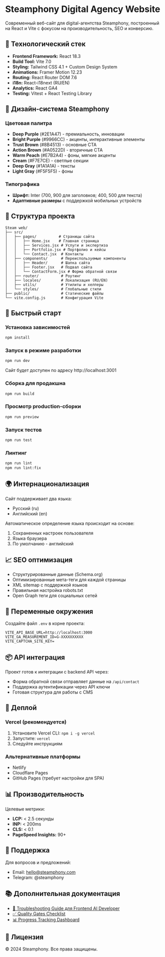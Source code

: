# Steamphony Digital Agency Website

Современный веб-сайт для digital-агентства Steamphony, построенный на React и Vite с фокусом на производительность, SEO и конверсию.

## 🚀 Технологический стек

- **Frontend Framework:** React 18.3
- **Build Tool:** Vite 7.0
- **Styling:** Tailwind CSS 4.1 + Custom Design System
- **Animations:** Framer Motion 12.23
- **Routing:** React Router DOM 7.6
- **i18n:** React-i18next (RU/EN)
- **Analytics:** React GA4
- **Testing:** Vitest + React Testing Library

## 🎨 Дизайн-система Steamphony

### Цветовая палитра
- **Deep Purple** (#2E1A47) - премиальность, инновации
- **Bright Purple** (#9966CC) - акценты, интерактивные элементы  
- **Trust Brown** (#8B4513) - основные CTA
- **Action Brown** (#A0522D) - вторичные CTA
- **Warm Peach** (#E7B2A4) - фоны, мягкие акценты
- **Cream** (#F7E7CE) - светлые секции
- **Deep Gray** (#1A1A1A) - тексты
- **Light Gray** (#F5F5F5) - фоны

### Типографика
- **Шрифт:** Inter (700, 900 для заголовков; 400, 500 для текста)
- **Адаптивные размеры** с поддержкой мобильных устройств

## 📁 Структура проекта

```
Steam web/
├── src/
│   ├── pages/          # Страницы сайта
│   │   ├── Home.jsx    # Главная страница
│   │   ├── Services.jsx # Услуги и экспертиза
│   │   ├── Portfolio.jsx # Портфолио и кейсы
│   │   └── Contact.jsx  # Контакты
│   ├── components/      # Переиспользуемые компоненты
│   │   ├── Header/      # Шапка сайта
│   │   ├── Footer.jsx   # Подвал сайта
│   │   └── ContactForm.jsx # Форма обратной связи
│   ├── router/          # Роутинг
│   ├── locales/         # Локализация (RU/EN)
│   ├── utils/           # Утилиты и хелперы
│   └── styles/          # Глобальные стили
├── public/              # Статические файлы
└── vite.config.js       # Конфигурация Vite
```

## 🚀 Быстрый старт

### Установка зависимостей
```bash
npm install
```

### Запуск в режиме разработки
```bash
npm run dev
```
Сайт будет доступен по адресу http://localhost:3001

### Сборка для продакшна
```bash
npm run build
```

### Просмотр production-сборки
```bash
npm run preview
```

### Запуск тестов
```bash
npm run test
```

### Линтинг
```bash
npm run lint
npm run lint:fix
```

## 🌍 Интернационализация

Сайт поддерживает два языка:
- Русский (ru)
- Английский (en)

Автоматическое определение языка происходит на основе:
1. Сохраненных настроек пользователя
2. Языка браузера
3. По умолчанию - английский

## 📈 SEO оптимизация

- Структурированные данные (Schema.org)
- Оптимизированные мета-теги для каждой страницы
- XML sitemap с поддержкой языков
- Правильная настройка robots.txt
- Open Graph теги для социальных сетей

## 🔧 Переменные окружения

Создайте файл `.env` в корне проекта:

```env
VITE_API_BASE_URL=http://localhost:3000
VITE_GA_MEASUREMENT_ID=G-XXXXXXXXXX
VITE_CAPTCHA_SITE_KEY=
```

## 📦 API интеграция

Проект готов к интеграции с backend API через:
- Форма обратной связи отправляет данные на `/api/contact`
- Поддержка аутентификации через API ключи
- Готовая структура для работы с CMS

## 🚀 Деплой

### Vercel (рекомендуется)
1. Установите Vercel CLI: `npm i -g vercel`
2. Запустите: `vercel`
3. Следуйте инструкциям

### Альтернативные платформы
- Netlify
- Cloudflare Pages
- GitHub Pages (требует настройки для SPA)

## 📊 Производительность

Целевые метрики:
- **LCP:** < 2.5 секунды
- **INP:** < 200ms
- **CLS:** < 0.1
- **PageSpeed Insights:** 90+

## 🤝 Поддержка

Для вопросов и предложений:
- Email: hello@steamphony.com
- Telegram: @steamphony

## 📚 Дополнительная документация

- [🚨 Troubleshooting Guide для Frontend AI Developer](../docs/AI_TROUBLESHOOTING_GUIDE.md)
- [✅ Quality Gates Checklist](../docs/QUALITY_GATES_CHECKLIST.md)
- [📊 Progress Tracking Dashboard](../docs/PROGRESS_TRACKING_DASHBOARD.md)

## 📄 Лицензия

© 2024 Steamphony. Все права защищены.
